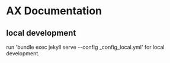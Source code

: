 # AX Documentation


## local development

run 'bundle exec jekyll serve --config _config_local.yml' for local development.